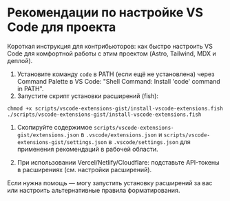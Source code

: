# Рекомендации по настройке VS Code для проекта

Короткая инструкция для контрибьюторов: как быстро настроить VS Code для комфортной работы с этим проектом (Astro, Tailwind, MDX и деплой).

1. Установите команду `code` в PATH (если ещё не установлена) через Command Palette в VS Code: "Shell Command: Install 'code' command in PATH".
1. Запустите скрипт установки расширений (fish):

```fish
chmod +x scripts/vscode-extensions-gist/install-vscode-extensions.fish
./scripts/vscode-extensions-gist/install-vscode-extensions.fish
```

1. Скопируйте содержимое `scripts/vscode-extensions-gist/extensions.json` в `.vscode/extensions.json` и `scripts/vscode-extensions-gist/settings.json` в `.vscode/settings.json` для применения рекомендаций в рабочей области.

1. При использовании Vercel/Netlify/Cloudflare: подставьте API-токены в расширениях (см. настройки расширений).

Если нужна помощь — могу запустить установку расширений за вас или настроить альтернативные правила форматирования.
